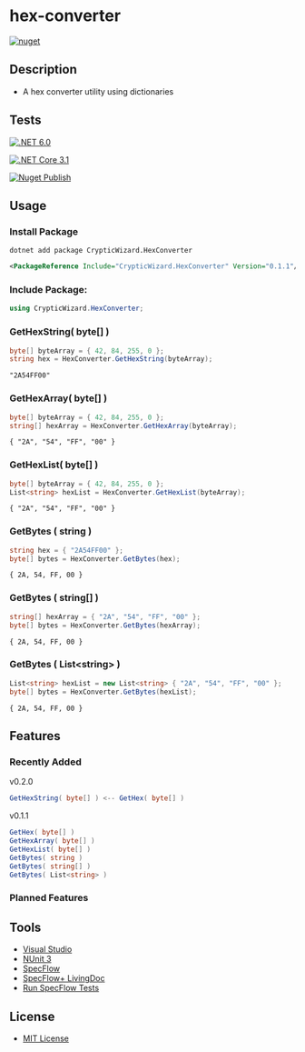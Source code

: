# hex-converter
[![nuget](https://img.shields.io/badge/nuget-v0.1.1-blue)](https://www.nuget.org/packages/CrypticWizard.HexConverter)
## Description
* A hex converter utility using dictionaries

## Tests
[![.NET 6.0](https://github.com/cryptic-wizard/hex-converter/actions/workflows/dotnet.yml/badge.svg)](https://github.com/cryptic-wizard/hex-converter/actions/workflows/dotnet.yml)

[![.NET Core 3.1](https://github.com/cryptic-wizard/hex-converter/actions/workflows/dotnetcore.yml/badge.svg)](https://github.com/cryptic-wizard/hex-converter/actions/workflows/dotnetcore.yml)

[![Nuget Publish](https://github.com/cryptic-wizard/hex-converter/actions/workflows/nuget.yml/badge.svg)](https://github.com/cryptic-wizard/hex-converter/actions/workflows/nuget.yml)

## Usage
### Install Package
```Text
dotnet add package CrypticWizard.HexConverter
```
```xml
<PackageReference Include="CrypticWizard.HexConverter" Version="0.1.1"/>
```

### Include Package:
```C#
using CrypticWizard.HexConverter;
```

### GetHexString( byte[] )
```C#
byte[] byteArray = { 42, 84, 255, 0 };
string hex = HexConverter.GetHexString(byteArray);
```
```Text
"2A54FF00"
```

### GetHexArray( byte[] )
```C#
byte[] byteArray = { 42, 84, 255, 0 };
string[] hexArray = HexConverter.GetHexArray(byteArray);
```
```Text
{ "2A", "54", "FF", "00" }
```

### GetHexList( byte[] )
```C#
byte[] byteArray = { 42, 84, 255, 0 };
List<string> hexList = HexConverter.GetHexList(byteArray);
```
```Text
{ "2A", "54", "FF", "00" }
```

### GetBytes ( string )
```C#
string hex = { "2A54FF00" };
byte[] bytes = HexConverter.GetBytes(hex);
```
```Text
{ 2A, 54, FF, 00 }
```

### GetBytes ( string[] )
```C#
string[] hexArray = { "2A", "54", "FF", "00" };
byte[] bytes = HexConverter.GetBytes(hexArray);
```
```Text
{ 2A, 54, FF, 00 }
```

### GetBytes ( List\<string> )
```C#
List<string> hexList = new List<string> { "2A", "54", "FF", "00" };
byte[] bytes = HexConverter.GetBytes(hexList);
```
```Text
{ 2A, 54, FF, 00 }
```

## Features
### Recently Added
v0.2.0
```C#
GetHexString( byte[] ) <-- GetHex( byte[] )
```
v0.1.1
```C#
GetHex( byte[] )
GetHexArray( byte[] )
GetHexList( byte[] )
GetBytes( string )
GetBytes( string[] )
GetBytes( List<string> )
```
### Planned Features

## Tools
* [Visual Studio](https://visualstudio.microsoft.com/vs/)
* [NUnit 3](https://nunit.org/)
* [SpecFlow](https://specflow.org/tools/specflow/)
* [SpecFlow+ LivingDoc](https://specflow.org/tools/living-doc/)
* [Run SpecFlow Tests](https://github.com/marketplace/actions/run-specflow-tests)

## License
* [MIT License](https://github.com/cryptic-wizard/hex-converter/blob/main/LICENSE.md)